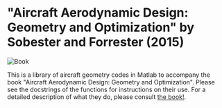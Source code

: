 "Aircraft Aerodynamic Design: Geometry and Optimization" by Sobester and Forrester (2015)
=========================================================================================

![Book](https://github.com/sobester/ADRpy/raw/master/cover.png)

This is a library of aircraft geometry codes in Matlab to accompany the book "Aircraft 
Aerodynamic Design: Geometry and Optimization". Please see the docstrings of the functions
for instructions on their use. For a detailed description of what they do, please consult
[the book!](https://www.wiley.com/en-gb/Aircraft+Aerodynamic+Design%3A+Geometry+and+Optimization-p-9780470662571).


